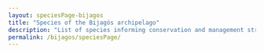 ```yaml
---
layout: speciesPage-bijagos
title: "Species of the Bijagós archipelago"
description: "List of species informing conservation and management strategies of the Bijagós archipelago"
permalink: /bijagos/speciesPage/
---
```


